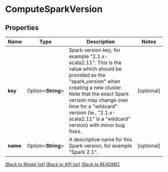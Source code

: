 # ComputeSparkVersion

## Properties

Name | Type | Description | Notes
------------ | ------------- | ------------- | -------------
**key** | Option<**String**> | Spark version key, for example \"2.1.x-scala2.11\". This is the value which should be provided as the \"spark_version\" when creating a new cluster. Note that the exact Spark version may change over time for a \"wildcard\" version (Ie., \"2.1.x-scala2.11\" is a \"wildcard\" version) with minor bug fixes. | [optional]
**name** | Option<**String**> | A descriptive name for this Spark version, for example \"Spark 2.1\". | [optional]

[[Back to Model list]](../README.md#documentation-for-models) [[Back to API list]](../README.md#documentation-for-api-endpoints) [[Back to README]](../README.md)


